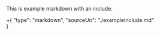 ﻿This is example markdown with an include.

+{
    "type": "markdown",
    "sourceUri": "./exampleInclude.md"    
}